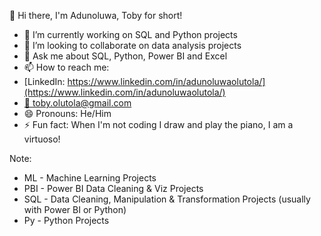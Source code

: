   👋 Hi there, I'm Adunoluwa, Toby for short! 

- 🌱 I’m currently working on SQL and Python projects
- 👯 I’m looking to collaborate on data analysis projects
- 💬 Ask me about SQL, Python, Power BI and Excel
- 📫 How to reach me: 
- [LinkedIn: https://www.linkedin.com/in/adunoluwaolutola/](https://www.linkedin.com/in/adunoluwaolutola/)
- [📧 toby.olutola@gmail.com](toby.olutola@gmail.com)
- 😄 Pronouns: He/Him
- ⚡ Fun fact: When I'm not coding I draw and play the piano, I am a virtuoso!

Note:
- ML - Machine Learning Projects
- PBI - Power BI Data Cleaning & Viz Projects
- SQL - Data Cleaning, Manipulation & Transformation Projects (usually with Power BI or Python)
- Py - Python Projects
